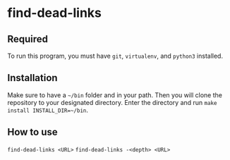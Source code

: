 # find-dead-links

## Required
To run this program, you must have `git`, `virtualenv`, and `python3` installed.

## Installation
Make sure to have a `~/bin` folder and in your path. Then you will clone the repository to your designated directory. Enter the directory and run `make install INSTALL_DIR=~/bin`.

## How to use
`find-dead-links <URL>`
`find-dead-links -<depth> <URL>`



